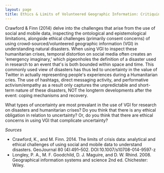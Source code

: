 ```yaml
---
layout: page
title: Ethics & Limits of Volunteered Geographic Information: Critiquing Humanitarian GIS
---
```


Crawford & Finn (2014) delve into the challenges that arise from the use of social and mobile data, inspecting the ontological and epistemological limitations, alongside ethical challenges (primarily consent concerns) of using crowd-sourced/volunteered geographic information (VGI) in understanding natural disasters. When using VGI to inspect these humanitarian crises, temporal distortion on social media often creates an 'emergency imaginary,' which pigeonholes the definition of a disaster used in research to an event that's is both bounded within space and time. This commonly used view of disasters has thus led to uncertainty in the value of Twitter in actually representing people's experiences during a Humanitarian cries. The use of hashtags, direct messaging activity, and performative activism/empathy as a result only captures the  unpredictable and short-term nature of these disasters, NOT the longterm developments after the event: coping mechanisms and recovery.

What types of uncertainty are most prevalant in the use of VGI for research on disasters and humanitarian crises?
Do you think that there is any ethical obligation in relation to uncertainty?
Or, do you think that there are ethical concerns in using VGI that complicate uncertainty?

*Sources*
- Crawford, K., and M. Finn. 2014. The limits of crisis data: analytical and ethical challenges of using social and mobile data to understand disasters. GeoJournal 80 (4):491–502. DOI:10.1007/s10708-014-9597-z
- Longley, P. A., M. F. Goodchild, D. J. Maguire, and D. W. Rhind. 2008. Geographical information systems and science 2nd ed. Chichester: Wiley.
